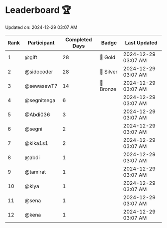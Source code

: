 # Leaderboard 🏆

Updated on: 2024-12-29 03:07 AM

| Rank | Participant       | Completed Days | Badge      | Last Updated         |
|------|-------------------|----------------|------------|----------------------|
| 1    | @gift             | 28             | 🏅 Gold     | 2024-12-29 03:07 AM |
| 2    | @sidocoder        | 28             | 🥈 Silver   | 2024-12-29 03:07 AM |
| 3    | @sewasewT7        | 14             | 🥉 Bronze   | 2024-12-29 03:07 AM |
| 4    | @segnitsega       | 6              |            | 2024-12-29 03:07 AM |
| 5    | @Abdi036          | 3              |            | 2024-12-29 03:07 AM |
| 6    | @segni            | 2              |            | 2024-12-29 03:07 AM |
| 7    | @kika1s1          | 2              |            | 2024-12-29 03:07 AM |
| 8    | @abdi             | 1              |            | 2024-12-29 03:07 AM |
| 9    | @tamirat          | 1              |            | 2024-12-29 03:07 AM |
| 10   | @kiya             | 1              |            | 2024-12-29 03:07 AM |
| 11   | @sena             | 1              |            | 2024-12-29 03:07 AM |
| 12   | @kena             | 1              |            | 2024-12-29 03:07 AM |

